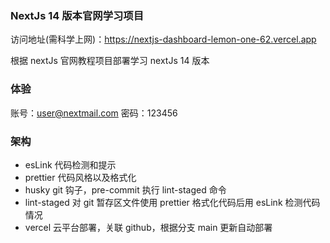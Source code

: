 ### NextJs 14 版本官网学习项目

访问地址(需科学上网)：https://nextjs-dashboard-lemon-one-62.vercel.app

根据 nextJs 官网教程项目部署学习 nextJs 14 版本

### 体验

账号：user@nextmail.com
密码：123456

### 架构

- esLink 代码检测和提示
- prettier 代码风格以及格式化
- husky git 钩子，pre-commit 执行 lint-staged 命令
- lint-staged 对 git 暂存区文件使用 prettier 格式化代码后用 esLink 检测代码情况
- vercel 云平台部署，关联 github，根据分支 main 更新自动部署
